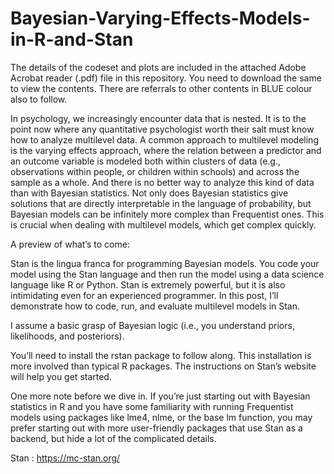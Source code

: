# Bayesian-Varying-Effects-Models-in-R-and-Stan

The details of the codeset and plots are included in the attached Adobe Acrobat reader (.pdf) file in this repository. 
You need to download the same to view the contents. There are referrals to other contents in BLUE colour also to follow.

In psychology, we increasingly encounter data that is nested. It is to the point now where any quantitative psychologist worth their salt must know how to analyze multilevel data. A common approach to multilevel modeling is the varying effects approach, where the relation between a predictor and an outcome variable is modeled both within clusters of data (e.g., observations within people, or children within schools) and across the sample as a whole. And there is no better way to analyze this kind of data than with Bayesian statistics. Not only does Bayesian statistics give solutions that are directly interpretable in the language of probability, but Bayesian models can be infinitely more complex than Frequentist ones. This is crucial when dealing with multilevel models, which get complex quickly.

A preview of what’s to come:

Stan is the lingua franca for programming Bayesian models. You code your model using the Stan language and then run the model using a data science language like R or Python. Stan is extremely powerful, but it is also intimidating even for an experienced programmer. In this post, I’ll demonstrate how to code, run, and evaluate multilevel models in Stan.

I assume a basic grasp of Bayesian logic (i.e., you understand priors, likelihoods, and posteriors). 

You’ll need to install the rstan package to follow along. This installation is more involved than typical R packages. The instructions on Stan’s website will help you get started.

One more note before we dive in. If you’re just starting out with Bayesian statistics in R and you have some familiarity with running Frequentist models using packages like lme4, nlme, or the base lm function, you may prefer starting out with more user-friendly packages that use Stan as a backend, but hide a lot of the complicated details. 

Stan : https://mc-stan.org/
